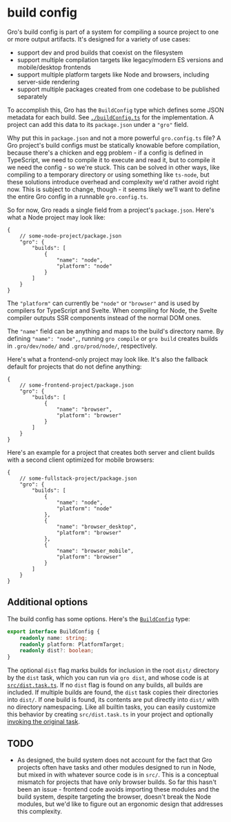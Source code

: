 # build config

Gro's build config is part of a system for compiling a source project
to one or more output artifacts.
It's designed for a variety of use cases:

- support dev and prod builds that coexist on the filesystem
- support multiple compilation targets like legacy/modern ES versions and mobile/desktop frontends
- support multiple platform targets like Node and browsers, including server-side rendering
- support multiple packages created from one codebase to be published separately

To accomplish this, Gro has the `BuildConfig` type
which defines some JSON metadata for each build.
See [`./buildConfig.ts`](./buildConfig.ts) for the implementation.
A project can add this data to its `package.json` under a `"gro"` field.

Why put this in `package.json` and not a more powerful `gro.config.ts` file?
A Gro project's build configs must be statically knowable before compilation,
because there's a chicken and egg problem -
if a config is defined in TypeScript,
we need to compile it to execute and read it,
but to compile it we need the config - so we're stuck.
This can be solved in other ways,
like compiling to a temporary directory or using something like `ts-node`,
but these solutions introduce overhead and complexity we'd rather avoid right now.
This is subject to change, though -
it seems likely we'll want to define the entire Gro config in a runnable `gro.config.ts`.

So for now, Gro reads a single field from a project's `package.json`.
Here's what a Node project may look like:

```jsonc
{
	// some-node-project/package.json
	"gro": {
		"builds": [
			{
				"name": "node",
				"platform": "node"
			}
		]
	}
}
```

The `"platform"` can currently be `"node"` or `"browser"` and
is used by compilers for TypeScript and Svelte.
When compiling for Node, the Svelte compiler outputs SSR components instead of the normal DOM ones.

The `"name"` field can be anything and maps to the build's directory name.
By defining `"name": "node",`, running `gro compile` or `gro build` creates builds
in `.gro/dev/node/` and `.gro/prod/node/`, respectively.

Here's what a frontend-only project may look like.
It's also the fallback default for projects that do not define anything:

```jsonc
{
	// some-frontend-project/package.json
	"gro": {
		"builds": [
			{
				"name": "browser",
				"platform": "browser"
			}
		]
	}
}
```

Here's an example for a project that creates both server and client builds
with a second client optimized for mobile browsers:

```jsonc
{
	// some-fullstack-project/package.json
	"gro": {
		"builds": [
			{
				"name": "node",
				"platform": "node"
			},
			{
				"name": "browser_desktop",
				"platform": "browser"
			},
			{
				"name": "browser_mobile",
				"platform": "browser"
			}
		]
	}
}
```

## Additional options

The build config has some options. Here's the [`BuildConfig`](./buildConfig.ts) type:

```ts
export interface BuildConfig {
	readonly name: string;
	readonly platform: PlatformTarget;
	readonly dist?: boolean;
}
```

The optional `dist` flag marks builds for inclusion in the root `dist/` directory
by the `dist` task, which you can run via `gro dist`,
and whose code is at [`src/dist.task.ts`](../dist.task.ts).
If no `dist` flag is found on any builds, all builds are included.
If multiple builds are found, the `dist` task copies their directories into `dist/`.
If one build is found, its contents are put directly into `dist/` with no directory namespacing.
Like all builtin tasks, you can easily customize this behavior
by creating `src/dist.task.ts` in your project and optionally
[invoking the original task](../task#run-a-task-inside-another-task).

## TODO

- As designed, the build system does not account for the fact
  that Gro projects often have tasks and other modules designed to run in Node,
  but mixed in with whatever source code is in `src/`.
  This is a conceptual mismatch for projects that have only browser builds.
  So far this hasn't been an issue - frontend code avoids importing these modules
  and the build system, despite targeting the browser, doesn't break the Node modules,
  but we'd like to figure out an ergonomic design that addresses this complexity.
